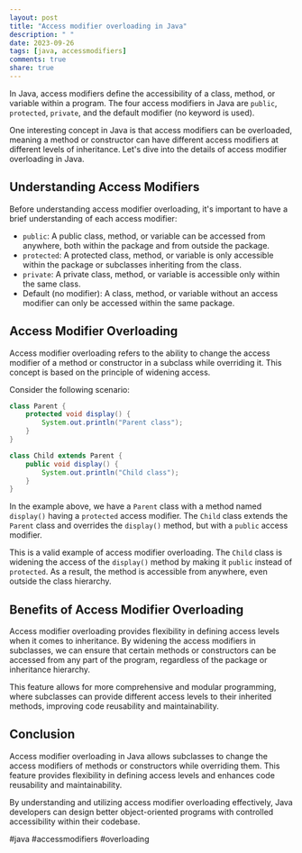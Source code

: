 ```yaml
---
layout: post
title: "Access modifier overloading in Java"
description: " "
date: 2023-09-26
tags: [java, accessmodifiers]
comments: true
share: true
---
```


In Java, access modifiers define the accessibility of a class, method, or variable within a program. The four access modifiers in Java are `public`, `protected`, `private`, and the default modifier (no keyword is used). 

One interesting concept in Java is that access modifiers can be overloaded, meaning a method or constructor can have different access modifiers at different levels of inheritance. Let's dive into the details of access modifier overloading in Java.

## Understanding Access Modifiers

Before understanding access modifier overloading, it's important to have a brief understanding of each access modifier:

- `public`: A public class, method, or variable can be accessed from anywhere, both within the package and from outside the package.
- `protected`: A protected class, method, or variable is only accessible within the package or subclasses inheriting from the class.
- `private`: A private class, method, or variable is accessible only within the same class.
- Default (no modifier): A class, method, or variable without an access modifier can only be accessed within the same package.

## Access Modifier Overloading

Access modifier overloading refers to the ability to change the access modifier of a method or constructor in a subclass while overriding it. This concept is based on the principle of widening access.

Consider the following scenario:

```java
class Parent {
    protected void display() {
        System.out.println("Parent class");
    }
}

class Child extends Parent {
    public void display() {
        System.out.println("Child class");
    }
}
```

In the example above, we have a `Parent` class with a method named `display()` having a `protected` access modifier. The `Child` class extends the `Parent` class and overrides the `display()` method, but with a `public` access modifier.

This is a valid example of access modifier overloading. The `Child` class is widening the access of the `display()` method by making it `public` instead of `protected`. As a result, the method is accessible from anywhere, even outside the class hierarchy.

## Benefits of Access Modifier Overloading

Access modifier overloading provides flexibility in defining access levels when it comes to inheritance. By widening the access modifiers in subclasses, we can ensure that certain methods or constructors can be accessed from any part of the program, regardless of the package or inheritance hierarchy.

This feature allows for more comprehensive and modular programming, where subclasses can provide different access levels to their inherited methods, improving code reusability and maintainability.

## Conclusion

Access modifier overloading in Java allows subclasses to change the access modifiers of methods or constructors while overriding them. This feature provides flexibility in defining access levels and enhances code reusability and maintainability.

By understanding and utilizing access modifier overloading effectively, Java developers can design better object-oriented programs with controlled accessibility within their codebase.

#java #accessmodifiers #overloading